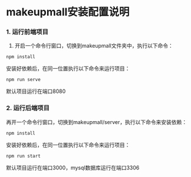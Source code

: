 # makeupmall安装配置说明

### 1. 运行前端项目

1. 开启一个命令行窗口，切换到makeupmall文件夹中，执行以下命令：

```
npm install
```

安装好依赖后，在同一位置执行以下命令来运行项目：

```
npm run serve
```

默认项目运行在端口8080



### 2. 运行后端项目

再开一个命令行窗口，切换到makeupmall/server，执行以下命令来安装依赖：

```
npm install
```

安装好依赖后，在同一位置执行以下命令来运行项目：

```
npm run start
```

默认项目运行在端口3000，mysql数据库运行在端口3306